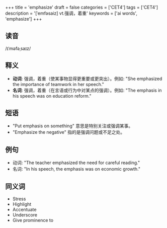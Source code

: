 +++
title = 'emphasize'
draft = false
categories = ['CET4']
tags = ['CET4']
description = '[ˈemfəsaiz] vt.强调，着重'
keywords = ['ai words', 'emphasize']
+++

## 读音
/ɪˈməfəˌsaɪz/

## 释义
- **动词**: 强调，着重（使某事物显得更重要或更突出）。例如: "She emphasized the importance of teamwork in her speech."
- **名词**: 强调，着重（在言语或行为中对某点的强调）。例如: "The emphasis in his speech was on education reform."

## 短语
- "Put emphasis on something" 意思是特别关注或强调某事。
- "Emphasize the negative" 指的是强调问题或不足之处。

## 例句
- 动词: "The teacher emphasized the need for careful reading."
- 名词: "In his speech, the emphasis was on economic growth."

## 同义词
- Stress
- Highlight
- Accentuate
- Underscore
- Give prominence to
